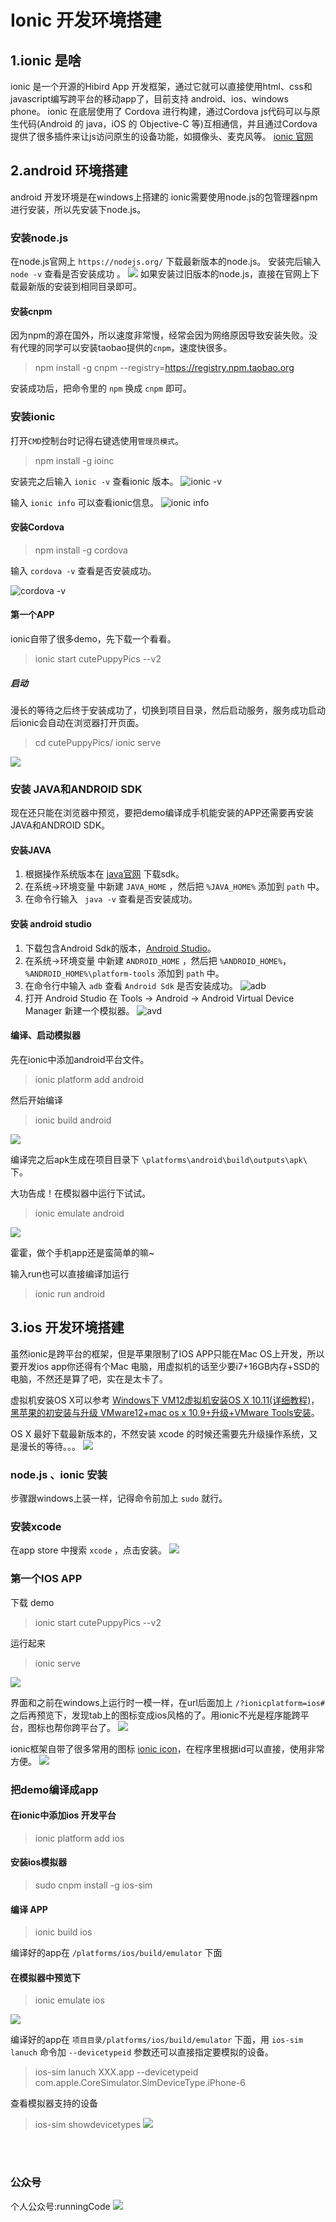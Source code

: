 # Ionic 开发环境搭建

## 1.ionic 是啥
ionic 是一个开源的Hibird App 开发框架，通过它就可以直接使用html、css和javascript编写跨平台的移动app了，目前支持 android、ios、windows phone。 
ionic 在底层使用了 Cordova 进行构建，通过Cordova js代码可以与原生代码(Android 的 java，iOS 的 Objective-C 等)互相通信，并且通过Cordova提供了很多插件来让js访问原生的设备功能，如摄像头、麦克风等。
[ionic 官网](http://ionicframework.com)

## 2.android 环境搭建
android 开发环境是在windows上搭建的
ionic需要使用node.js的包管理器npm进行安装，所以先安装下node.js。
### 安装node.js
在node.js官网上 `https://nodejs.org/` 下载最新版本的node.js。
安装完后输入` node -v ` 查看是否安装成功 。
![](./pic/nodev.jpg)
如果安装过旧版本的node.js，直接在官网上下载最新版的安装到相同目录即可。

#### 安装cnpm
因为npm的源在国外，所以速度非常慢，经常会因为网络原因导致安装失败。没有代理的同学可以安装taobao提供的`cnpm`，速度快很多。
>  npm install -g cnpm --registry=https://registry.npm.taobao.org

安装成功后，把命令里的 `npm` 换成 `cnpm` 即可。


### 安装ionic
打开`CMD`控制台时记得右键选使用`管理员模式`。
> npm install -g ioinc

安装完之后输入 `ionic -v` 查看ionic 版本。
![ionic -v](./pic/ionicv.jpg)

输入 `ionic info` 可以查看ionic信息。
![ionic info](./pic/ionicinfo.jpg)

#### 安装Cordova
> npm install -g cordova

输入 `cordova -v` 查看是否安装成功。

![cordova -v](./pic/cordova.jpg)

#### 第一个APP
ionic自带了很多demo，先下载一个看看。
> ionic start cutePuppyPics --v2

##### 启动
漫长的等待之后终于安装成功了，切换到项目目录，然后启动服务，服务成功启动后ionic会自动在浏览器打开页面。
> cd cutePuppyPics/
> ionic serve

![](./pic/cutePuppyPics.jpg)

### 安装 JAVA和ANDROID SDK
现在还只能在浏览器中预览，要把demo编译成手机能安装的APP还需要再安装JAVA和ANDROID SDK。
#### 安装JAVA
1. 根据操作系统版本在  [java官网](http://www.oracle.com/technetwork/java/javase/downloads/index.html "JAVA官网") 下载sdk。
2. 在系统->环境变量 中新建 `JAVA_HOME` ，然后把 `%JAVA_HOME%` 添加到 `path` 中。
3. 在命令行输入 ` java -v` 查看是否安装成功。

#### 安装 android studio
1. 下载包含Android Sdk的版本，[Android Studio](http://www.android-studio.org/ "Android Studio")。
2. 在系统->环境变量 中新建 `ANDROID_HOME` ，然后把 `%ANDROID_HOME%`，`%ANDROID_HOME%\platform-tools`  添加到 `path` 中。
3. 在命令行中输入 `adb` 查看 `Android Sdk` 是否安装成功。
![adb](./pic/adb.jpg)
4. 打开 Android Studio 在 Tools -> Android -> Android Virtual Device Manager 新建一个模拟器。
![avd](./pic/avd.jpg)

#### 编译、启动模拟器
先在ionic中添加android平台文件。
>ionic platform add android 

然后开始编译
>  ionic build android  


![](./pic/buildAndroid.jpg)

编译完之后apk生成在项目目录下 `\platforms\android\build\outputs\apk\` 下。

大功告成！在模拟器中运行下试试。
> ionic emulate android  

![](./pic/runAndroid.jpg)

霍霍，做个手机app还是蛮简单的嘛~

输入run也可以直接编译加运行
>ionic run android  




## 3.ios 开发环境搭建
虽然ionic是跨平台的框架，但是苹果限制了IOS APP只能在Mac OS上开发，所以要开发ios app你还得有个Mac 电脑，用虚拟机的话至少要i7+16GB内存+SSD的电脑，不然还是算了吧，实在是太卡了。

虚拟机安装OS X可以参考 [Windows下 VM12虚拟机安装OS X 10.11(详细教程)](http://bbs.feng.com/forum.php?mod=viewthread&tid=10620016)， [ 黑苹果的初安装与升级 VMware12+mac os x 10.9+升级+VMware Tools安装](http://blog.csdn.net/u010720408/article/details/50944840)。

OS X 最好下载最新版本的，不然安装 xcode 的时候还需要先升级操作系统，又是漫长的等待。。。
![](./pic/updateMacOs2.jpg)

### node.js 、ionic 安装
步骤跟windows上装一样，记得命令前加上 `sudo` 就行。

### 安装xcode
在app store 中搜索 `xcode` ，点击安装。
![](./pic/installXcode.jpg)
### 第一个IOS APP
下载 demo
> ionic start cutePuppyPics --v2

运行起来
> ionic serve

![](./pic/ionicServeIos.jpg)

界面和之前在windows上运行时一模一样，在url后面加上 `/?ionicplatform=ios#` 之后再预览下，发现tab上的图标变成ios风格的了。用ionic不光是程序能跨平台，图标也帮你跨平台了。
![](./pic/ionicServeIos2.jpg)

ionic框架自带了很多常用的图标 [ionic icon](http://ionicons.com/)，在程序里根据id可以直接，使用非常方便。
![](./pic/ionicons.jpg)


### 把demo编译成app

####  在ionic中添加ios 开发平台
> ionic platform add ios

#### 安装ios模拟器
> sudo cnpm install -g ios-sim

#### 编译 APP
> ionic build ios

编译好的app在 `/platforms/ios/build/emulator` 下面
#### 在模拟器中预览下
> ionic emulate ios 

![](./pic/iosemulator.jpg)

编译好的app在 `项目目录/platforms/ios/build/emulator` 下面，用 `ios-sim lanuch` 命令加 `--devicetypeid` 参数还可以直接指定要模拟的设备。
> ios-sim lanuch XXX.app --devicetypeid com.apple.CoreSimulator.SimDeviceType.iPhone-6

查看模拟器支持的设备
> ios-sim showdevicetypes
![](./pic/deviceid.jpg)
<br/>
<br/>



### 公众号
个人公众号:runningCode
![](./pic/gzhQrcode.jpg)
